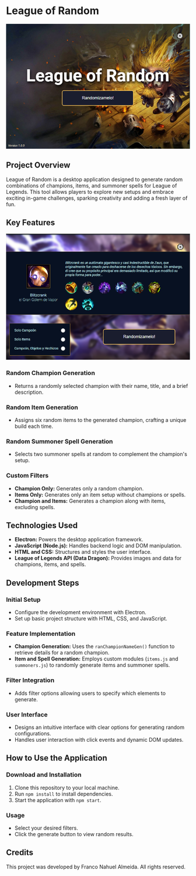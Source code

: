 # League of Random
![a preview image of the main menu](https://github.com/soydat/League-of-Random/blob/main/media/preview.jpeg?raw=true)

## Project Overview

League of Random is a desktop application designed to generate random combinations of champions, items, and summoner spells for League of Legends. This tool allows players to explore new setups and embrace exciting in-game challenges, sparking creativity and adding a fresh layer of fun.

## Key Features
![a preview image of the random generator](https://github.com/soydat/League-of-Random/blob/main/media/preview2.jpeg?raw=true)

### Random Champion Generation
- Returns a randomly selected champion with their name, title, and a brief description.

### Random Item Generation
- Assigns six random items to the generated champion, crafting a unique build each time.

### Random Summoner Spell Generation
- Selects two summoner spells at random to complement the champion's setup.

### Custom Filters
- **Champion Only:** Generates only a random champion.
- **Items Only:** Generates only an item setup without champions or spells.
- **Champion and Items:** Generates a champion along with items, excluding spells.

## Technologies Used

- **Electron:** Powers the desktop application framework.
- **JavaScript (Node.js):** Handles backend logic and DOM manipulation.
- **HTML and CSS:** Structures and styles the user interface.
- **League of Legends API (Data Dragon):** Provides images and data for champions, items, and spells.

## Development Steps

### Initial Setup
- Configure the development environment with Electron.
- Set up basic project structure with HTML, CSS, and JavaScript.

### Feature Implementation
- **Champion Generation:** Uses the `ranChampionNameGen()` function to retrieve details for a random champion.
- **Item and Spell Generation:** Employs custom modules (`items.js` and `summoners.js`) to randomly generate items and summoner spells.

### Filter Integration
- Adds filter options allowing users to specify which elements to generate.

### User Interface
- Designs an intuitive interface with clear options for generating random configurations.
- Handles user interaction with click events and dynamic DOM updates.

## How to Use the Application

### Download and Installation
1. Clone this repository to your local machine.
2. Run `npm install` to install dependencies.
3. Start the application with `npm start`.

### Usage
- Select your desired filters.
- Click the generate button to view random results.

## Credits

This project was developed by Franco Nahuel Almeida. All rights reserved.

